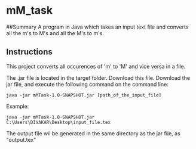 # mM_task

##Summary
A program in Java which takes an input text file and converts all the m's to M's and all the M's to m's.

## Instructions

This project converts all occurences of 'm' to 'M' and vice versa in a file. 

The .jar file is located in the target folder. Download this file.
Download the jar file, and execute the following command on the command line:
```{r, engine='bash', count_lines}
java -jar mMTask-1.0-SNAPSHOT.jar [path_of_the_input_file]
```

Example:
```{r, engine='bash', count_lines}
java -jar mMTask-1.0-SNAPSHOT.jar C:\Users\DIVAKAR\Desktop\input_file.tex
```
The output file wil be generated in the same directory as the jar file, as "output.tex"

